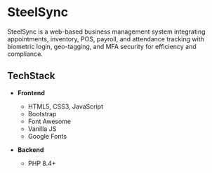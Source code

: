 # SteelSync
SteelSync is a web-based business management system integrating appointments, inventory, POS, payroll, and attendance tracking with biometric login, geo-tagging, and MFA security for efficiency and compliance.

## TechStack

- **Frontend**
  - HTML5, CSS3, JavaScript
  - Bootstrap
  - Font Awesome
  - Vanilla JS
  - Google Fonts

- **Backend**
  - PHP 8.4+

